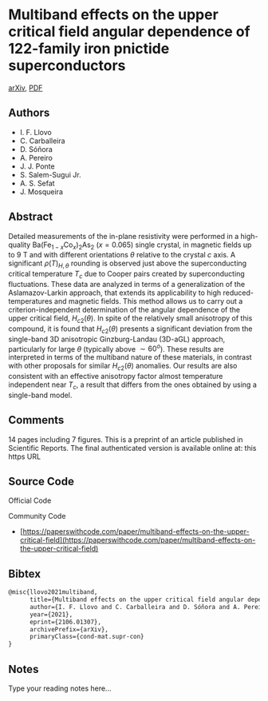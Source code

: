 
# Multiband effects on the upper critical field angular dependence of 122-family iron pnictide superconductors

[arXiv](https://arxiv.org/abs/2106.01307), [PDF](https://arxiv.org/pdf/2106.01307.pdf)

## Authors

- I. F. Llovo
- C. Carballeira
- D. Sóñora
- A. Pereiro
- J. J. Ponte
- S. Salem-Sugui Jr.
- A. S. Sefat
- J. Mosqueira

## Abstract

Detailed measurements of the in-plane resistivity were performed in a high-quality Ba(Fe$_{1-x}$Co$_{x}$)$_2$As$_2$ ($x=0.065$) single crystal, in magnetic fields up to 9 T and with different orientations $\theta$ relative to the crystal $c$ axis. A significant $\rho(T)_{H,\theta}$ rounding is observed just above the superconducting critical temperature $T_c$ due to Cooper pairs created by superconducting fluctuations. These data are analyzed in terms of a generalization of the Aslamazov-Larkin approach, that extends its applicability to high reduced-temperatures and magnetic fields. This method allows us to carry out a criterion-independent determination of the angular dependence of the upper critical field, $H_{c2}(\theta)$. In spite of the relatively small anisotropy of this compound, it is found that $H_{c2}(\theta)$ presents a significant deviation from the single-band 3D anisotropic Ginzburg-Landau (3D-aGL) approach, particularly for large $\theta$ (typically above $\sim60^o$). These results are interpreted in terms of the multiband nature of these materials, in contrast with other proposals for similar $H_{c2}(\theta)$ anomalies. Our results are also consistent with an effective anisotropy factor almost temperature independent near $T_c$, a result that differs from the ones obtained by using a single-band model.

## Comments

14 pages including 7 figures. This is a preprint of an article published in Scientific Reports. The final authenticated version is available online at: this https URL

## Source Code

Official Code



Community Code

- [https://paperswithcode.com/paper/multiband-effects-on-the-upper-critical-field](https://paperswithcode.com/paper/multiband-effects-on-the-upper-critical-field)

## Bibtex

```tex
@misc{llovo2021multiband,
      title={Multiband effects on the upper critical field angular dependence of 122-family iron pnictide superconductors}, 
      author={I. F. Llovo and C. Carballeira and D. Sóñora and A. Pereiro and J. J. Ponte and S. Salem-Sugui Jr. au2 and A. S. Sefat and J. Mosqueira},
      year={2021},
      eprint={2106.01307},
      archivePrefix={arXiv},
      primaryClass={cond-mat.supr-con}
}
```

## Notes

Type your reading notes here...

